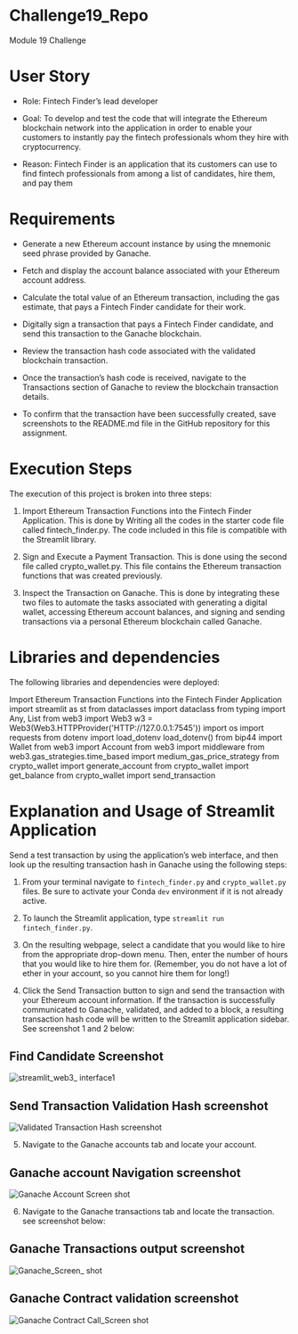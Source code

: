 # Challenge19_Repo
  Module 19 Challenge

# User Story
- Role: Fintech Finder’s lead developer

- Goal: To develop and test the code that will integrate the Ethereum blockchain network into the application in order to enable your customers to instantly pay the fintech professionals whom they hire with cryptocurrency.

- Reason: Fintech Finder is an application that its customers can use to find fintech professionals from among a list of candidates, hire them, and pay them


# Requirements

- Generate a new Ethereum account instance by using the mnemonic seed phrase provided by Ganache.

- Fetch and display the account balance associated with your Ethereum account address.

- Calculate the total value of an Ethereum transaction, including the gas estimate, that pays a Fintech Finder candidate for their work.

- Digitally sign a transaction that pays a Fintech Finder candidate, and send this transaction to the Ganache blockchain.

- Review the transaction hash code associated with the validated blockchain transaction.

- Once the transaction’s hash code is received, navigate to the Transactions section of Ganache to review the blockchain transaction details.

- To confirm that the transaction have been successfully created, save screenshots to the README.md file in the GitHub repository for this assignment.


# Execution Steps
The execution of this project is broken into three steps:

1. Import Ethereum Transaction Functions into the Fintech Finder Application. This is done by Writing all the codes in the starter code file called fintech_finder.py. The code included in this file is compatible with the Streamlit library.

2. Sign and Execute a Payment Transaction. This is done using the second file called crypto_wallet.py. This file contains the Ethereum transaction functions that was created previously.

3. Inspect the Transaction on Ganache. This is done by integrating these two files to automate the tasks associated with generating a digital wallet, accessing Ethereum account balances, and signing and sending transactions via a personal Ethereum blockchain called Ganache.

# Libraries and dependencies
The following libraries and dependencies were deployed:

Import Ethereum Transaction Functions into the Fintech Finder Application
import streamlit as st
from dataclasses import dataclass
from typing import Any, List
from web3 import Web3
w3 = Web3(Web3.HTTPProvider('HTTP://127.0.0.1:7545'))
import os
import requests
from dotenv import load_dotenv
load_dotenv()
from bip44 import Wallet
from web3 import Account
from web3 import middleware
from web3.gas_strategies.time_based import medium_gas_price_strategy
from crypto_wallet import generate_account
from crypto_wallet import get_balance
from crypto_wallet import send_transaction 

# Explanation and Usage of Streamlit Application
Send a test transaction by using the application’s web interface, and then
look up the resulting transaction hash in Ganache using the following steps:

1. From your terminal navigate to `fintech_finder.py` and `crypto_wallet.py` files.
Be sure to activate your Conda `dev` environment if it is not already active.

2. To launch the Streamlit application, type `streamlit run fintech_finder.py`.

3. On the resulting webpage, select a candidate that you would like to hire
from the appropriate drop-down menu. Then, enter the number of hours that you
would like to hire them for. (Remember, you do not have a lot of ether in
your account, so you cannot hire them for long!)

4. Click the Send Transaction button to sign and send the transaction with your Ethereum account information. If the transaction is successfully
communicated to Ganache, validated, and added to a block, a resulting transaction hash code will be written to the Streamlit
application sidebar. See screenshot 1 and 2 below:

## Find Candidate Screenshot
![streamlit_web3_ interface1](https://user-images.githubusercontent.com/88909565/151491930-9b4695c6-2ff4-4736-977c-ab87f4175406.png)

## Send Transaction Validation Hash screenshot
![Validated Transaction Hash screenshot](https://user-images.githubusercontent.com/88909565/151492404-850f98d8-ae96-4a7f-a89b-d40a469a48a4.png)

5. Navigate to the Ganache accounts tab and locate your account.
## Ganache account Navigation screenshot
![Ganache Account Screen shot](https://user-images.githubusercontent.com/88909565/151491998-1d464b55-5844-4e01-92c6-b79c07eb5e9c.png)

6. Navigate to the Ganache transactions tab and locate the transaction. see screenshot below:
## Ganache Transactions output screenshot
![Ganache_Screen_ shot](https://user-images.githubusercontent.com/88909565/151492257-d5e0627b-0cc8-45d2-9413-d272fa262e64.png)

## Ganache Contract validation screenshot
![Ganache Contract Call_Screen shot](https://user-images.githubusercontent.com/88909565/151493056-f2c754eb-3503-4180-b1c8-be540d50023d.png)

